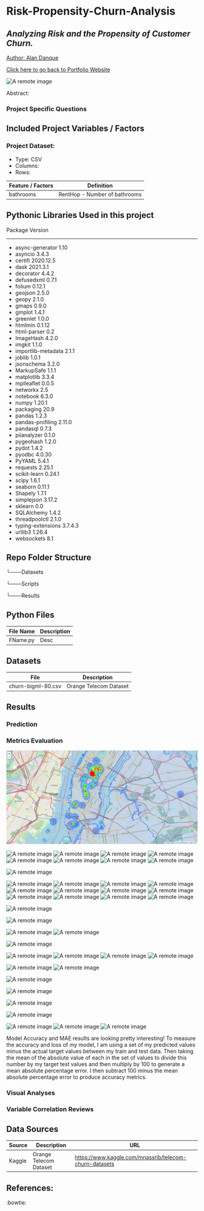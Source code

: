 # Risk-Propensity-Churn-Analysis

## _Analyzing Risk and the Propensity of Customer Churn._

<a href="https://www.linkedin.com/in/alandanque"> Author: Alan Danque </a>

<a href="https://adanque.github.io/">Click here to go back to Portfolio Website </a>

![A remote image](https://adanque.github.io/assets/img/ChurnRisk.jpg)

Abstract: 




### Project Specific Questions




## Included Project Variables / Factors 
### Project Dataset:
- Type:		CSV
- Columns: 	
- Rows:		


 | Feature / Factors | Definition | 
 | --------- | --------- | 
 | bathrooms | RentHop - Number of bathrooms | 



## Pythonic Libraries Used in this project
Package               Version
--------------------- ---------
- async-generator       1.10
- asyncio               3.4.3
- certifi               2020.12.5
- dask                  2021.3.1
- decorator             4.4.2
- defusedxml            0.7.1
- folium                0.12.1
- geojson               2.5.0
- geopy                 2.1.0
- gmaps                 0.9.0
- gmplot                1.4.1
- greenlet              1.0.0
- htmlmin               0.1.12
- html-parser           0.2
- ImageHash             4.2.0
- imgkit                1.1.0
- importlib-metadata    2.1.1
- joblib                1.0.1
- jsonschema            3.2.0
- MarkupSafe            1.1.1
- matplotlib            3.3.4
- mplleaflet            0.0.5
- networkx              2.5
- notebook              6.3.0
- numpy                 1.20.1
- packaging             20.9
- pandas                1.2.3
- pandas-profiling      2.11.0
- pandasql              0.7.3
- piianalyzer           0.1.0
- pygeohash             1.2.0
- pydot                 1.4.2
- pyodbc                4.0.30
- PyYAML                5.4.1
- requests              2.25.1
- scikit-learn          0.24.1
- scipy                 1.6.1
- seaborn               0.11.1
- Shapely               1.7.1
- simplejson            3.17.2
- sklearn               0.0
- SQLAlchemy            1.4.2
- threadpoolctl         2.1.0
- typing-extensions     3.7.4.3
- urllib3               1.26.4
- websockets            8.1

## Repo Folder Structure

└───Datasets

└───Scripts

└───Results

## Python Files 

| File Name  | Description |
| ------ | ------ |
| FName.py | Desc |

## Datasets
| File  | Description |
| ------ | ------ |
| churn-bigml-80.csv | Orange Telecom Dataset | 

## Results




### Prediction


### Metrics Evaluation
![A remote image](https://github.com/adanque/RentalPricePrediction/blob/main/results/NYC_Top_Employers_Heatmap.png?raw=true)


![A remote image](https://github.com/adanque/Risk-Propensity-Churn-Analysis/tree/main/Results/Churned_BY_Area_Code.png?raw=true)
![A remote image](https://github.com/adanque/Risk-Propensity-Churn-Analysis/tree/main/Results/Churned_BY_Customer_service_calls.png?raw=true)
![A remote image](https://github.com/adanque/Risk-Propensity-Churn-Analysis/tree/main/Results/Churned_BY_International_plan.png?raw=true)
![A remote image](https://github.com/adanque/Risk-Propensity-Churn-Analysis/tree/main/Results/Churned_BY_State.png?raw=true)
![A remote image](https://github.com/adanque/Risk-Propensity-Churn-Analysis/tree/main/Results/Churned_BY_Voice_mail_plan.png?raw=true)
![A remote image](https://github.com/adanque/Risk-Propensity-Churn-Analysis/tree/main/Results/Churned_Correlation_Matrix.png?raw=true)
![A remote image](https://github.com/adanque/Risk-Propensity-Churn-Analysis/tree/main/Results/Churn_BY_State.png?raw=true)
![A remote image](https://github.com/adanque/Risk-Propensity-Churn-Analysis/tree/main/Results/Churn_Distribution.png?raw=true)

![A remote image](https://github.com/adanque/Risk-Propensity-Churn-Analysis/tree/main/Results/Churn_Matrix.png?raw=true)

![A remote image](https://github.com/adanque/Risk-Propensity-Churn-Analysis/tree/main/Results/Distribution_of_likelihood_Total_day_calls_Min_vs_Mean_vs_Max.png?raw=true)
![A remote image](https://github.com/adanque/Risk-Propensity-Churn-Analysis/tree/main/Results/Distribution_of_likelihood_Total_day_charge_Min_vs_Mean_vs_Max.png?raw=true)
![A remote image](https://github.com/adanque/Risk-Propensity-Churn-Analysis/tree/main/Results/Distribution_of_likelihood_Total_day_minutes_Min_vs_Mean_vs_Max.png?raw=true)
![A remote image](https://github.com/adanque/Risk-Propensity-Churn-Analysis/tree/main/Results/Distribution_of_likelihood_Total_eve_calls_Min_vs_Mean_vs_Max.png?raw=true)
![A remote image](https://github.com/adanque/Risk-Propensity-Churn-Analysis/tree/main/Results/Distribution_of_likelihood_Total_eve_charge_Min_vs_Mean_vs_Max.png?raw=true)
![A remote image](https://github.com/adanque/Risk-Propensity-Churn-Analysis/tree/main/Results/Distribution_of_likelihood_Total_eve_minutes_Min_vs_Mean_vs_Max.png?raw=true)
![A remote image](https://github.com/adanque/Risk-Propensity-Churn-Analysis/tree/main/Results/Distribution_of_likelihood_Total_intl_calls_Min_vs_Mean_vs_Max.png?raw=true)
![A remote image](https://github.com/adanque/Risk-Propensity-Churn-Analysis/tree/main/Results/Distribution_of_likelihood_Total_intl_charge_Min_vs_Mean_vs_Max.png?raw=true)
![A remote image](https://github.com/adanque/Risk-Propensity-Churn-Analysis/tree/main/Results/Distribution_of_likelihood_Total_intl_minutes_Min_vs_Mean_vs_Max.png?raw=true)
![A remote image](https://github.com/adanque/Risk-Propensity-Churn-Analysis/tree/main/Results/Distribution_of_likelihood_Total_night_calls_Min_vs_Mean_vs_Max.png?raw=true)
![A remote image](https://github.com/adanque/Risk-Propensity-Churn-Analysis/tree/main/Results/Distribution_of_likelihood_Total_night_charge_Min_vs_Mean_vs_Max.png?raw=true)
![A remote image](https://github.com/adanque/Risk-Propensity-Churn-Analysis/tree/main/Results/Distribution_of_likelihood_Total_night_minutes_Min_vs_Mean_vs_Max.png?raw=true)

![A remote image](https://github.com/adanque/Risk-Propensity-Churn-Analysis/tree/main/Results/Full_Churn_not_Churn_Matrix.png?raw=true)

![A remote image](https://github.com/adanque/Risk-Propensity-Churn-Analysis/tree/main/Results/No_Churn_Matrix.png?raw=true)

![A remote image](https://github.com/adanque/Risk-Propensity-Churn-Analysis/tree/main/Results/PCA_Cumulative_Explained_Variance.png?raw=true)
![A remote image](https://github.com/adanque/Risk-Propensity-Churn-Analysis/tree/main/Results/PCA_Heatmap.png?raw=true)

![A remote image](https://github.com/adanque/Risk-Propensity-Churn-Analysis/tree/main/Results/Principal_Component_Scatter_Plot.png?raw=true)


![A remote image](https://github.com/adanque/Risk-Propensity-Churn-Analysis/tree/main/Results/Total_day_calls_and_charge_outlier_detection.png?raw=true)
![A remote image](https://github.com/adanque/Risk-Propensity-Churn-Analysis/tree/main/Results/Total_eve_minutes_and_Total_eve_charge_outlier_detection.png?raw=true)
![A remote image](https://github.com/adanque/Risk-Propensity-Churn-Analysis/tree/main/Results/Total_intl_minutes_and_Total_intl_charge_outlier_detection.png?raw=true)
![A remote image](https://github.com/adanque/Risk-Propensity-Churn-Analysis/tree/main/Results/Total_night_minutes_and_Total_night_charge_outlier_detection.png?raw=true)

![A remote image](https://github.com/adanque/Risk-Propensity-Churn-Analysis/tree/main/Results/Confusion_Matrix.png?raw=true)
![A remote image](https://github.com/adanque/Risk-Propensity-Churn-Analysis/tree/main/Results/Final_XGBoost_Confusion_Matrix.png?raw=true)


![A remote image](https://github.com/adanque/Risk-Propensity-Churn-Analysis/tree/main/Results/SVC_Confusion_Matrix.png?raw=true)

![A remote image](https://github.com/adanque/Risk-Propensity-Churn-Analysis/tree/main/Results/XGBoost_Confusion_Matrix.png?raw=true)


![A remote image](https://github.com/adanque/Risk-Propensity-Churn-Analysis/tree/main/Results/Models_Recall_Results.png?raw=true)


![A remote image](https://github.com/adanque/Risk-Propensity-Churn-Analysis/tree/main/Results/LogisticRegression_Confusion_Matrix.png?raw=true)


![A remote image](https://github.com/adanque/Risk-Propensity-Churn-Analysis/tree/main/Results/XG_Classification_Report_Results.png?raw=true)
![A remote image](https://github.com/adanque/Risk-Propensity-Churn-Analysis/tree/main/Results/LR_Classification_Report_Results.png?raw=true)
![A remote image](https://github.com/adanque/Risk-Propensity-Churn-Analysis/tree/main/Results/SVC_Classification_Report_Results.png?raw=true)

Model Accuracy and MAE results are looking pretty interesting!
To measure the accuracy and loss of my model, I am using a set of my predicted values minus the actual target values between my train and test data. Then taking the mean of the absolute value of each in the set of values to divide this number by my target test values and then multiply by 100 to generate a mean absolute percentage error.  I then subtract 100 minus the mean absolute percentage error to produce accuracy metrics.


### Visual Analyses 



### Variable Correlation Reviews


## Data Sources
| Source  | Description | URL |
| ------ | ------ | ------ |
| Kaggle | Orange Telecom Dataset | https://www.kaggle.com/mnassrib/telecom-churn-datasets | 

## References: 




:bowtie: